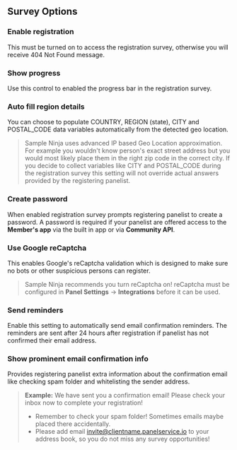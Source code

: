 ## Survey Options

### Enable registration
This must be turned on to access the registration survey, otherwise you will receive 404 Not Found message.

### Show progress
Use this control to enabled the progress bar in the registration survey.

### Auto fill region details
 You can choose to populate COUNTRY, REGION (state), CITY and POSTAL_CODE data variables automatically from the detected geo location.

> Sample Ninja uses advanced IP based Geo Location approximation. For example you wouldn't know person's exact street address but you would most likely place them in the right zip code in the correct city. If you decide to collect variables like CITY and POSTAL_CODE during the registration survey this setting will not override actual answers provided by the registering panelist.

### Create password
When enabled registration survey prompts registering panelist to create a password. A password is required if your panelist are offered access to the **Member's app** via the built in app or via **Community API**.

### Use Google reCaptcha
This enables Google's reCaptcha validation which is designed to make sure no bots or other suspicious persons can register.

> Sample Ninja recommends you turn reCaptcha on! reCaptcha must be configured in **Panel Settings** -> **Integrations** before it can be used.

### Send reminders
Enable this setting to automatically send email confirmation reminders. The reminders are sent after 24 hours after registration if panelist has not confirmed their email address.

### Show prominent email confirmation info
Provides registering panelist extra information about the confirmation email like checking spam folder and whitelisting the sender address.

> **Example:** We have sent you a confirmation email! Please check your inbox now to complete your registration!
> - Remember to check your spam folder! Sometimes emails maybe placed there accidentally.
> - Please add email invite@clientname.panelservice.io to your address book, so you do not miss any survey opportunities!
